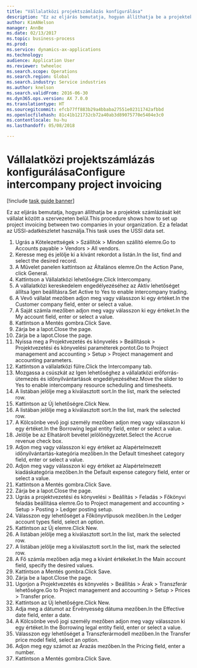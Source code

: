 ```yaml
--- 
title: "Vállalatközi projektszámlázás konfigurálása"
description: "Ez az eljárás bemutatja, hogyan állíthatja be a projektek számlázását két vállalat között a szervezeten belül."
author: KimANelson
manager: AnnBe
ms.date: 02/13/2017
ms.topic: business-process
ms.prod: 
ms.service: dynamics-ax-applications
ms.technology: 
audience: Application User
ms.reviewer: twheeloc
ms.search.scope: Operations
ms.search.region: Global
ms.search.industry: Service industries
ms.author: knelson
ms.search.validFrom: 2016-06-30
ms.dyn365.ops.version: AX 7.0.0
ms.translationtype: HT
ms.sourcegitcommit: efcb77ff883b29a4bbaba27551e02311742afbbd
ms.openlocfilehash: 81c41b121732cb72a40ab3d89075770e5404e3c0
ms.contentlocale: hu-hu
ms.lasthandoff: 05/08/2018

---
```

# <a name="configure-intercompany-project-invoicing"></a><span data-ttu-id="a7846-103">Vállalatközi projektszámlázás konfigurálása</span><span class="sxs-lookup"><span data-stu-id="a7846-103">Configure intercompany project invoicing</span></span>

[!include [task guide banner](../../includes/task-guide-banner.md)]

<span data-ttu-id="a7846-104">Ez az eljárás bemutatja, hogyan állíthatja be a projektek számlázását két vállalat között a szervezeten belül.</span><span class="sxs-lookup"><span data-stu-id="a7846-104">This procedure shows how to set up project invoicing between two companies in your organization.</span></span> <span data-ttu-id="a7846-105">Ez a feladat az USSI-adatkészletet használja.</span><span class="sxs-lookup"><span data-stu-id="a7846-105">This task uses the USSI data set.</span></span>

1. <span data-ttu-id="a7846-106">Ugrás a Kötelezettségek > Szállítók > Minden szállító elemre.</span><span class="sxs-lookup"><span data-stu-id="a7846-106">Go to Accounts payable > Vendors > All vendors.</span></span>
2. <span data-ttu-id="a7846-107">Keresse meg és jelölje ki a kívánt rekordot a listán.</span><span class="sxs-lookup"><span data-stu-id="a7846-107">In the list, find and select the desired record.</span></span>
3. <span data-ttu-id="a7846-108">A Művelet panelen kattintson az Általános elemre.</span><span class="sxs-lookup"><span data-stu-id="a7846-108">On the Action Pane, click General.</span></span>
4. <span data-ttu-id="a7846-109">Kattintson a Vállalatközi lehetőségre.</span><span class="sxs-lookup"><span data-stu-id="a7846-109">Click Intercompany.</span></span>
5. <span data-ttu-id="a7846-110">A vállalatközi kereskedelem engedélyezéséhez az Aktív lehetőséget állítsa Igen beállításra.</span><span class="sxs-lookup"><span data-stu-id="a7846-110">Set Active to Yes to enable intercompany trading.</span></span>
6. <span data-ttu-id="a7846-111">A Vevő vállalat mezőben adjon meg vagy válasszon ki egy értéket.</span><span class="sxs-lookup"><span data-stu-id="a7846-111">In the Customer company field, enter or select a value.</span></span>
7. <span data-ttu-id="a7846-112">A Saját számla mezőben adjon meg vagy válasszon ki egy értéket.</span><span class="sxs-lookup"><span data-stu-id="a7846-112">In the My account field, enter or select a value.</span></span>
8. <span data-ttu-id="a7846-113">Kattintson a Mentés gombra.</span><span class="sxs-lookup"><span data-stu-id="a7846-113">Click Save.</span></span>
9. <span data-ttu-id="a7846-114">Zárja be a lapot.</span><span class="sxs-lookup"><span data-stu-id="a7846-114">Close the page.</span></span>
10. <span data-ttu-id="a7846-115">Zárja be a lapot.</span><span class="sxs-lookup"><span data-stu-id="a7846-115">Close the page.</span></span>
11. <span data-ttu-id="a7846-116">Nyissa meg a Projektvezetés és könyvelés > Beállítások > Projektvezetési és könyvelési paraméterek pontot.</span><span class="sxs-lookup"><span data-stu-id="a7846-116">Go to Project management and accounting > Setup > Project management and accounting parameters.</span></span>
12. <span data-ttu-id="a7846-117">Kattintson a vállalatközi fülre.</span><span class="sxs-lookup"><span data-stu-id="a7846-117">Click the Intercompany tab.</span></span>
13. <span data-ttu-id="a7846-118">Mozgassa a csúszkát az Igen lehetőséghez a vállalatközi erőforrás-ütemezés és időnyilvántartások engedélyezéséhez.</span><span class="sxs-lookup"><span data-stu-id="a7846-118">Move the slider to Yes to enable intercompany resource scheduling and timesheets.</span></span>
14. <span data-ttu-id="a7846-119">A listában jelölje meg a kiválasztott sort.</span><span class="sxs-lookup"><span data-stu-id="a7846-119">In the list, mark the selected row.</span></span>
15. <span data-ttu-id="a7846-120">Kattintson az Új lehetőségre.</span><span class="sxs-lookup"><span data-stu-id="a7846-120">Click New.</span></span>
16. <span data-ttu-id="a7846-121">A listában jelölje meg a kiválasztott sort.</span><span class="sxs-lookup"><span data-stu-id="a7846-121">In the list, mark the selected row.</span></span>
17. <span data-ttu-id="a7846-122">A Kölcsönbe vevő jogi személy mezőben adjon meg vagy válasszon ki egy értéket.</span><span class="sxs-lookup"><span data-stu-id="a7846-122">In the Borrowing legal entity field, enter or select a value.</span></span>
18. <span data-ttu-id="a7846-123">Jelölje be az Elhatárolt bevétel jelölőnégyzetet.</span><span class="sxs-lookup"><span data-stu-id="a7846-123">Select the Accrue revenue check box.</span></span>
19. <span data-ttu-id="a7846-124">Adjon meg vagy válasszon ki egy értéket az Alapértelmezett időnyilvántartás-kategória mezőben.</span><span class="sxs-lookup"><span data-stu-id="a7846-124">In the Default timesheet category field, enter or select a value.</span></span>
20. <span data-ttu-id="a7846-125">Adjon meg vagy válasszon ki egy értéket az Alapértelmezett kiadáskategória mezőben.</span><span class="sxs-lookup"><span data-stu-id="a7846-125">In the Default expense category field, enter or select a value.</span></span>
21. <span data-ttu-id="a7846-126">Kattintson a Mentés gombra.</span><span class="sxs-lookup"><span data-stu-id="a7846-126">Click Save.</span></span>
22. <span data-ttu-id="a7846-127">Zárja be a lapot.</span><span class="sxs-lookup"><span data-stu-id="a7846-127">Close the page.</span></span>
23. <span data-ttu-id="a7846-128">Ugrás a projektvezetési és könyvelési > Beállítás > Feladás > Főkönyvi feladás beállítása elemre.</span><span class="sxs-lookup"><span data-stu-id="a7846-128">Go to Project management and accounting > Setup > Posting > Ledger posting setup.</span></span>
24. <span data-ttu-id="a7846-129">Válasszon egy lehetőséget a Főkönyvtípusok mezőben.</span><span class="sxs-lookup"><span data-stu-id="a7846-129">In the Ledger account types field, select an option.</span></span>
25. <span data-ttu-id="a7846-130">Kattintson az Új elemre.</span><span class="sxs-lookup"><span data-stu-id="a7846-130">Click New.</span></span>
26. <span data-ttu-id="a7846-131">A listában jelölje meg a kiválasztott sort.</span><span class="sxs-lookup"><span data-stu-id="a7846-131">In the list, mark the selected row.</span></span>
27. <span data-ttu-id="a7846-132">A listában jelölje meg a kiválasztott sort.</span><span class="sxs-lookup"><span data-stu-id="a7846-132">In the list, mark the selected row.</span></span>
28. <span data-ttu-id="a7846-133">A Fő számla mezőben adja meg a kívánt értékeket.</span><span class="sxs-lookup"><span data-stu-id="a7846-133">In the Main account field, specify the desired values.</span></span>
29. <span data-ttu-id="a7846-134">Kattintson a Mentés gombra.</span><span class="sxs-lookup"><span data-stu-id="a7846-134">Click Save.</span></span>
30. <span data-ttu-id="a7846-135">Zárja be a lapot.</span><span class="sxs-lookup"><span data-stu-id="a7846-135">Close the page.</span></span>
31. <span data-ttu-id="a7846-136">Ugorjon a Projektvezetés és könyvelés > Beállítás > Árak > Transzferár lehetőségre.</span><span class="sxs-lookup"><span data-stu-id="a7846-136">Go to Project management and accounting > Setup > Prices > Transfer price.</span></span>
32. <span data-ttu-id="a7846-137">Kattintson az Új lehetőségre.</span><span class="sxs-lookup"><span data-stu-id="a7846-137">Click New.</span></span>
33. <span data-ttu-id="a7846-138">Adja meg a dátumot az Érvényesség dátuma mezőben.</span><span class="sxs-lookup"><span data-stu-id="a7846-138">In the Effective date field, enter a date.</span></span>
34. <span data-ttu-id="a7846-139">A Kölcsönbe vevő jogi személy mezőben adjon meg vagy válasszon ki egy értéket.</span><span class="sxs-lookup"><span data-stu-id="a7846-139">In the Borrowing legal entity field, enter or select a value.</span></span>
35. <span data-ttu-id="a7846-140">Válasszon egy lehetőséget a Transzferármodell mezőben.</span><span class="sxs-lookup"><span data-stu-id="a7846-140">In the Transfer price model field, select an option.</span></span>
36. <span data-ttu-id="a7846-141">Adjon meg egy számot az Árazás mezőben.</span><span class="sxs-lookup"><span data-stu-id="a7846-141">In the Pricing field, enter a number.</span></span>
37. <span data-ttu-id="a7846-142">Kattintson a Mentés gombra.</span><span class="sxs-lookup"><span data-stu-id="a7846-142">Click Save.</span></span>


